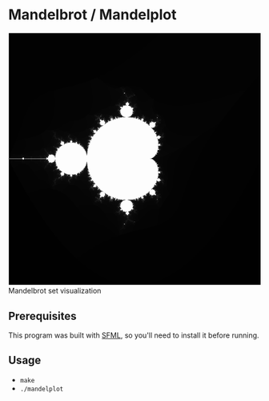 # Mandelbrot / Mandelplot
![Screenshot](screenshot.png)
Mandelbrot set visualization

## Prerequisites
This program was built with [SFML](https://www.sfml-dev.org/), so you'll need to install it before running.

## Usage
- `make`
- `./mandelplot`
